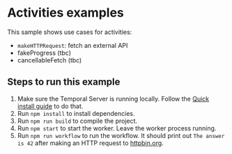 # Activities examples

This sample shows use cases for activities:

- `makeHTTPRequest`: fetch an external API
- fakeProgress (tbc)
- cancellableFetch (tbc)

## Steps to run this example

1. Make sure the Temporal Server is running locally. Follow the [Quick install guide](https://docs.temporal.io/docs/server/quick-install) to do that.
2. Run `npm install` to install dependencies.
3. Run `npm run build` to compile the project.
4. Run `npm start` to start the worker. Leave the worker process running.
5. Run `npm run workflow` to run the workflow. It should print out `The answer is 42` after making an HTTP request to [httpbin.org](https://httpbin.org/).
